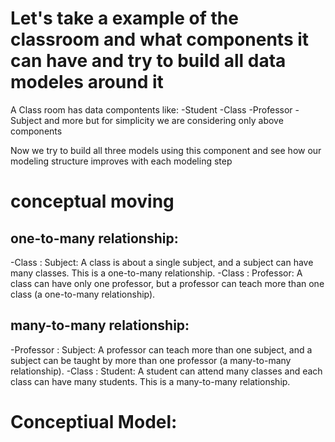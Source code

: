 # Let's take a example of the classroom and what components it can have and try to build all data modeles around it 

A Class room has data compontents like: 
-Student
-Class
-Professor
-Subject
 and more but for simplicity we are considering only above components 

 Now we try to build all three models using this component and see how our modeling structure improves with each modeling step

# conceptual moving 

## one-to-many relationship:
-Class : Subject: A class is about a single subject, and a subject can have many classes. This is a one-to-many relationship. -Class : Professor: A class can have only one professor, but a professor can teach more than one class (a one-to-many relationship).

## many-to-many relationship:
-Professor : Subject: A professor can teach more than one subject, and a subject can be taught by more than one professor (a many-to-many relationship).
-Class : Student: A student can attend many classes and each class can have many students. This is a many-to-many relationship.


# Conceptiual Model:




